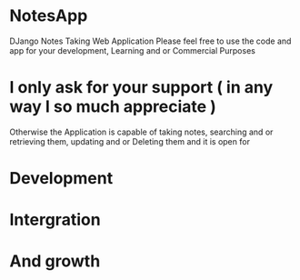 # NotesApp
DJango Notes Taking Web Application
Please feel free to use the code and app for your development, Learning and or Commercial Purposes
# I only ask for your support ( in any way I so much appreciate ) 
Otherwise the Application is capable of taking notes, searching and or retrieving them, updating and or Deleting them and it is open for 
# Development
# Intergration
# And growth
